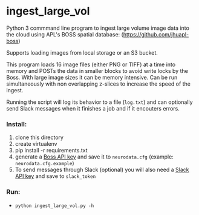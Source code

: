 # ingest_large_vol
Python 3 commmand line program to ingest large volume image data into the cloud using APL's BOSS spatial database: (https://github.com/jhuapl-boss)

Supports loading images from local storage or an S3 bucket.

This program loads 16 image files (either PNG or TIFF) at a time into memory and POSTs the data in smaller blocks to avoid write locks by the Boss.  With large image sizes it can be memory intensive.  Can be run simultaneously with non overlapping z-slices to increase the speed of the ingest.

Running the script will log its behavior to a file (`log.txt`) and can optionally send Slack messages when it finishes a job and if it encouters errors.

### Install:
1. clone this directory
2. create virtualenv
3. pip install -r requirements.txt
4. generate a [Boss API key](https://api.boss.neurodata.io/v1/mgmt/token) and save it to `neurodata.cfg` (example: `neurodata.cfg.example`)
5. To send messages through Slack (optional) you will also need a [Slack API key](https://api.slack.com/custom-integrations/legacy-tokens) and save to `slack_token`

### Run:
* `python ingest_large_vol.py -h`
